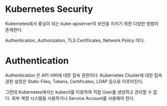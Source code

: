 # Kubernetes Security

Kubernetes에서 중심이 되는 kube-apiserver의 보안을 지키기 위한 다양한 방법이 존재한다.

Authentication, Authorization, TLS Certificates, Network Policy 이다.

# Authentication

Authentication 은 API 서버에 대한 접속 권한이다. Kubernetes Cluster에 대한 접속 권한 설정은 Static Files, Tokens, Certificates, LDAP 등으로 이루어진다.

그런데 Kubernetes에서는 kubectl를 이용하여 직접 User를 생성하고 관리할 수 없다. 외부 계정 시스템을 사용하거나 Service Account를 사용해야 한다.


